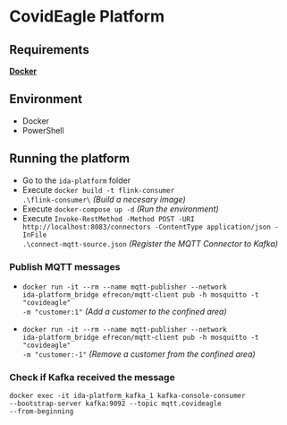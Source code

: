 # CovidEagle Platform

## Requirements

**[Docker](https://www.docker.com/products/docker-desktop)**

## Environment

- Docker
- PowerShell

## Running the platform

- Go to the <code>ida-platform</code> folder
- Execute <code>docker build -t flink-consumer .\flink-consumer\\</code> _(Build a necesary image)_
- Execute <code>docker-compose up -d</code> _(Run the environment)_
- Execute <code>Invoke-RestMethod -Method POST -URI http://localhost:8083/connectors -ContentType application/json -InFile .\connect-mqtt-source.json</code> _(Register the MQTT Connector to Kafka)_

### Publish MQTT messages

- <code>docker run -it --rm --name mqtt-publisher --network ida-platform\_bridge efrecon/mqtt-client pub -h mosquitto -t "covideagle" -m "customer:1"</code> _(Add a customer to the confined area)_

- <code>docker run -it --rm --name mqtt-publisher --network ida-platform\_bridge efrecon/mqtt-client pub -h mosquitto -t "covideagle" -m "customer:-1"</code> _(Remove a customer from the confined area)_

### Check if Kafka received the message

<code>docker exec -it ida-platform_kafka_1 kafka-console-consumer --bootstrap-server kafka:9092 --topic mqtt.covideagle --from-beginning</code>
